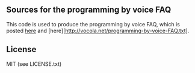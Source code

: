 ## Sources for the programming by voice FAQ

This code is used to produce the programming by voice FAQ, which is
posted [here](http://vocola.net/programming-by-voice-FAQ.html) and
[here][http://vocola.net/programming-by-voice-FAQ.txt].


## License

MIT (see LICENSE.txt)
